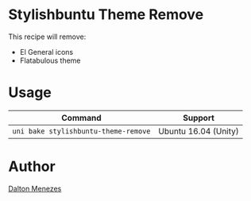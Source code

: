 # Stylishbuntu Theme Remove

This recipe will remove:

- El General icons
- Flatabulous theme

# Usage

| Command | Support |
| --- | --- |
| `uni bake stylishbuntu-theme-remove` | Ubuntu 16.04 (Unity) |

# Author

[Dalton Menezes](https://github.com/uni-linux/recipes/tree/master/src/daltonmenezes)
